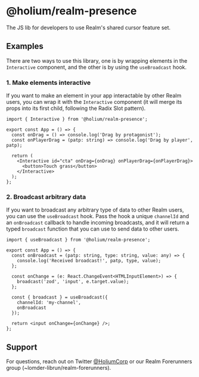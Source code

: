 # @holium/realm-presence

The JS lib for developers to use Realm's shared cursor feature set.

## Examples

There are two ways to use this library, one is by wrapping elements in the `Interactive` component, and the other is by using the `useBroadcast` hook.

### 1. Make elements interactive

If you want to make an element in your app interactable by other Realm users, you can wrap it with the `Interactive` component (it will merge its props into its first child, following the Radix Slot pattern).

```tsx
import { Interactive } from '@holium/realm-presence';

export const App = () => {
  const onDrag = () => console.log('Drag by protagonist');
  const onPlayerDrag = (patp: string) => console.log('Drag by player', patp);

  return (
    <Interactive id="cta" onDrag={onDrag} onPlayerDrag={onPlayerDrag}>
      <button>Touch grass</button>
    </Interactive>
  );
};
```

### 2. Broadcast arbitrary data

If you want to broadcast any arbitrary type of data to other Realm users, you can use the `useBroadcast` hook. Pass the hook a unique `channelId` and an `onBroadcast` callback to handle incoming broadcasts, and it will return a typed `broadcast` function that you can use to send data to other users.

```tsx
import { useBroadcast } from '@holium/realm-presence';

export const App = () => {
  const onBroadcast = (patp: string, type: string, value: any) => {
    console.log('Received broadcast!', patp, type, value);
  };

  const onChange = (e: React.ChangeEvent<HTMLInputElement>) => {
    broadcast('zod', 'input', e.target.value);
  };

  const { broadcast } = useBroadcast({
    channelId: 'my-channel',
    onBroadcast
  });

  return <input onChange={onChange} />;
};
```

## Support

For questions, reach out on Twitter [@HoliumCorp](https://twitter.com/HoliumCorp) or our Realm Forerunners group (~lomder-librun/realm-forerunners).
